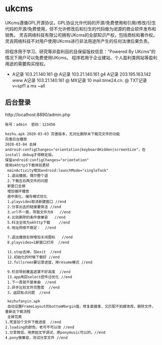 # ukcms
UKcms遵循GPL开源协议。GPL协议允许代码的开源/免费使用和引用/修改/衍生代码的开源/免费使用，但不允许修改后和衍生的代码做为闭源的商业软件发布和销售。
灵吉网络科技有限公司拥有UKcms的全部知识产权，包括商标和著作权。
灵吉网络科技不对用户使用UKcms进行非法用途所产生的任何法律后果负责。

将程序用于学习、研究等非盈利目的且保留版权信息："Powered By UKcms"的情况下用户可以免费使用UKcms。
程序若用于企业建站、个人盈利类网站等盈利用途的需要购买授权。

*  A记录       103.21.140.161
@  A记录     103.21.140.161
g4  A记录      203.195.163.142
www  A记录       103.21.140.161
@  MX记录  10      mail.time24.cn.
@  TXT记录      v=spf1 a mx ~all

## 后台登录
http://localhost:8890/admin.php
```
账号：admin  密码：123456

kezhu.apk 2020-03-03 完善版本，无对比删除未下载完文件的功能
完善后台播放
2020-03-04 去掉android:configChanges="orientation|keyboardHidden|screenSize"，在install debug才得稳定版。
保留android:configChanges="orientation"
使用okhttp3下载体验更好
 mainActivity增加android:launchMode="singleTask"
 1.退出播放。偶尔整个退
 2.下载左右两文件的问题
 新窗口全屏
 增加循环播放
 居中美化，缓存模式优化
 1.playvideo取消新建窗口 //end
 2.分享出去的链接要简洁 //end
 3.url不一致，导致文件为0   //end
 4.比较删除的条件做兼容   //end
 5.科注全改为okhttp下载    //end
 6.地址网络不稳定：  //end
 
 7.退出播放右侧增加关闭图标   //end
 8.playvideo=1新窗口打开  //end
 
 11.stop去掉，加exit  //end
 12.初始化的时候下载好 //end
 12.fullsreen要记录进度，用resume模式 //end
 
 9.栏目导航覆盖遮罩不好高度  //end
 13.app用回select控件过优化 //end
 1.下一首就不是单曲  //end
 2.异步比较文件完整度  //end
 3，返回有点问题  //end 
 
 kezhufanyin.apk
 自动设置FrameLayout的bottomMargin值，修复直接拿，又匹配不到媒体库，删除文件，重新走下载流程
 全屏完美
1.梵音加个文件下载进度  //end
2.loading的颜色，老可不可以改 //end
1.分享微信，用原始文字调试，原ponymusic可以的。//end
4.pony做兼容，测试分享文件 //end

